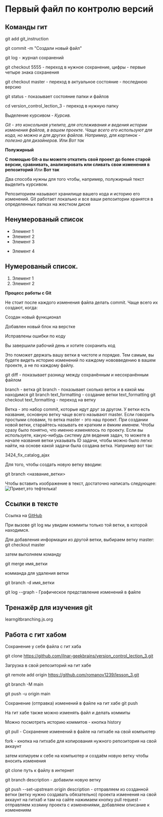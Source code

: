 # Первый файл по контролю версий

## Команды гит

git add git_instruction

git commit -m "Создали новый файл"

git log - журнал сохранений

git checkout 5555 - переход в нужное сохранение, 
цифры - первые четыре знака сохранения

git checkout master - переход в актуальное состояние - последнюю версию

git status - показывает состояние папки и файлов

cd version_control_lection_3 - переход в нужную папку

Выделение курсивом -
*Курсив.*

*Git - это консольная утилита, для отслеживания и ведения истории изменения файлов, в вашем проекте. Чаще всего его используют для кода, но можно и для других файлов. Например, для картинок - полезно для дизайнеров.* Или _Вот так_

**Полужирный** 

**С помощью Git-a вы можете откатить свой проект до более старой версии, сравнивать, анализировать или сливать свои изменения в репозиторий** Или __Вот так__

Два способа нужны для того чтобы, например, полужирный текст выделить курсивом.

Репозиторием называют хранилище вашего кода и историю его изменений. Git работает локально и все ваши репозитории хранятся в определенных папках на жестком диске

## Ненумерованый список

* Элемент 1
* Элемент 2
* Элемент 3
+ Элемент 4

## Нумерованый список.

1. Элемент 1
2. Элемент 2

**Процесс работы с Git**

Не стоит после каждого изменения файла делать commit. Чаще всего их создают, когда:

Создан новый функционал

Добавлен новый блок на верстке

Исправлены ошибки по коду

Вы завершили рабочий день и хотите сохранить код

Это поможет держать вашу ветки в чистоте и порядке. Тем самым, вы будете видеть историю изменений по каждому нововведению в вашем проекте, а не по каждому файлу.

git diff - показывает разницу между сохранённым и 
несохранённым файлом

branch - ветка
git branch - показывает сколько веток и в какой мы находимся
git branch  text_formatting - создание ветки text_formatting
git checkout text_formatting - переход на ветку

Ветка - это набор commit, которые идут друг за другом. У ветки есть название, основную ветку чаще всего называют master. Если говорить простыми словами, то ветка master - это наш проект.
При создании новой ветки, старайтесь называть ее кратким и ёмким именем. Чтобы сразу было понятно, что именно изменялось по проекту. Если вы используете, какую-нибудь систему для ведения задач, то можете в начале названия ветки указывать ID задачи, чтобы можно было легко найти, на основе какой задачи была создана ветка. Например вот так:

3424_fix_catalog_ajax

Для того, чтобы создать новую ветку вводим:

git branch <название_ветки>

Чтобы вставить изображение в текст, достаточно написать следующее:
![Привет,это тефтелька!](teftelka.jpeg)

## Ссылки в тексте

Ссылка на [GitHub](https://github.com/)

При вызове git log мы увидим коммиты только той ветки, в которой находимся.

Для добавления информации из другой ветки, выбираем
ветку master:
git checkout master

затем выполняем команду

git merge имя_ветки

комманда для удаления ветки

git branch -d имя_ветки

git log --graph - Графическое представление изменений 
в файле

## Тренажёр для изучения git

learngitbranching.js.org

## Работа с гит хабом

Сохранение у себя файла с гит хаба

git clone https://github.com/ilnar-geekbrains/version_control_lection_3.git

Загрузка в свой репозиторий на гит хабе

git remote add origin https://github.com/romanov1239/lesson_3.git

git branch -M main

git push -u origin main

Сохранение (отправка) изменений в файле на гит хабе
git push

На гит хабе также можно изменять файл и делать коммиты

Можно посмотреть историю коммитов - кнопка history

git pull - Сохранение изменений в файле на гитхабе на
свой компьютер

fork - кнопка на гитхабе для копирования нужного репозитория на свой аккаунт

затем копируем к себе на компьютер и создаём новую ветку чтобы вносить изменения

git clone путь к файлу в интернет

git branch description - добавили новую ветку

git push --set-upstream origin description - отправляем из созданной ветки (ветку нужно создавать обязательно) проекта изменения на свой аккаунт на гитхаб и там на сайте нажимаем кнопку pull request - отправляем хозяину проекта с изменениями, добавляем описание к изменениям

